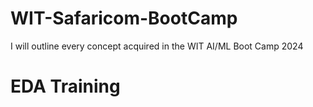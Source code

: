 # WIT-Safaricom-BootCamp
I will outline every concept acquired in the WIT AI/ML  Boot Camp 2024

<h1>EDA Training </h1>
